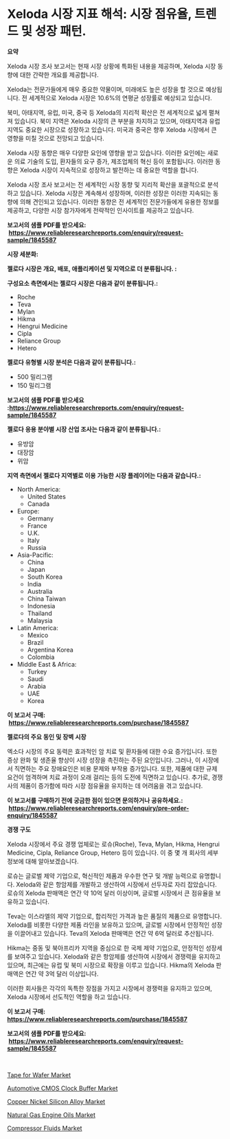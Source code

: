 <p><h1>Xeloda 시장 지표 해석: 시장 점유율, 트렌드 및 성장 패턴.</h1></p><p><strong>요약</strong></p>
<p><p>Xeloda 시장 조사 보고서는 현재 시장 상황에 특화된 내용을 제공하며, Xeloda 시장 동향에 대한 간략한 개요를 제공합니다. </p><p>Xeloda는 전문가들에게 매우 중요한 약물이며, 미래에도 높은 성장을 할 것으로 예상됩니다. 전 세계적으로 Xeloda 시장은 10.6%의 연평균 성장률로 예상되고 있습니다. </p><p>북미, 아태지역, 유럽, 미국, 중국 등 Xeloda의 지리적 확산은 전 세계적으로 넓게 펼쳐져 있습니다. 북미 지역은 Xeloda 시장의 큰 부분을 차지하고 있으며, 아태지역과 유럽 지역도 중요한 시장으로 성장하고 있습니다. 미국과 중국은 향후 Xeloda 시장에서 큰 영향을 미칠 것으로 전망되고 있습니다.</p><p>Xeloda 시장 동향은 매우 다양한 요인에 영향을 받고 있습니다. 이러한 요인에는 새로운 의료 기술의 도입, 환자들의 요구 증가, 제조업체의 혁신 등이 포함됩니다. 이러한 동향은 Xeloda 시장이 지속적으로 성장하고 발전하는 데 중요한 역할을 합니다.</p><p>Xeloda 시장 조사 보고서는 전 세계적인 시장 동향 및 지리적 확산을 포괄적으로 분석하고 있습니다. Xeloda 시장은 계속해서 성장하며, 이러한 성장은 이러한 지속되는 동향에 의해 견인되고 있습니다. 이러한 동향은 전 세계적인 전문가들에게 유용한 정보를 제공하고, 다양한 시장 참가자에게 전략적인 인사이트를 제공하고 있습니다.</p></p>
<p><strong>보고서의 샘플 PDF를 받으세요: &nbsp;<a href="https://www.reliableresearchreports.com/enquiry/request-sample/1845587">https://www.reliableresearchreports.com/enquiry/request-sample/1845587</a></strong></p>
<p><strong>시장 세분화:</strong></p>
<p><strong> 젤로다 시장은 개요, 배포, 애플리케이션 및 지역으로 더 분류됩니다. :</strong></p>
<p><strong>구성요소 측면에서는 젤로다 시장은 다음과 같이 분류됩니다.:</strong></p>
<p><ul><li>Roche</li><li>Teva</li><li>Mylan</li><li>Hikma</li><li>Hengrui Medicine</li><li>Cipla</li><li>Reliance Group</li><li>Hetero</li></ul></p>
<p><strong> 젤로다 유형별 시장 분석은 다음과 같이 분류됩니다.:</strong></p>
<p><ul><li>500 밀리그램</li><li>150 밀리그램</li></ul></p>
<p><strong>보고서의 샘플 PDF를 받으세요 :<a href="https://www.reliableresearchreports.com/enquiry/request-sample/1845587">https://www.reliableresearchreports.com/enquiry/request-sample/1845587</a></strong></p>
<p><strong> 젤로다 응용 분야별 시장 산업 조사는 다음과 같이 분류됩니다.:</strong></p>
<p><ul><li>유방암</li><li>대장암</li><li>위암</li></ul></p>
<p><strong>지역 측면에서 젤로다 지역별로 이용 가능한 시장 플레이어는 다음과 같습니다.:</strong></p>
<p><ul>
    <li>
        North America:
        <ul>
            <li>United States</li>
            <li>Canada</li>
        </ul>
    </li>
    <li>
        Europe:
        <ul>
            <li>Germany</li>
            <li>France</li>
            <li>U.K.</li>
            <li>Italy</li>
            <li>Russia</li>
        </ul>
    </li>
    <li>
        Asia-Pacific:
        <ul>
            <li>China</li>
            <li>Japan</li>
            <li>South Korea</li>
            <li>India</li>
            <li>Australia</li>
            <li>China Taiwan</li>
            <li>Indonesia</li>
            <li>Thailand</li>
            <li>Malaysia</li>
        </ul>
    </li>
    <li>
        Latin America:
        <ul>
            <li>Mexico</li>
            <li>Brazil</li>
            <li>Argentina Korea</li>
            <li>Colombia</li>
        </ul>
    </li>
    <li>
        Middle East & Africa:
        <ul>
            <li>Turkey</li>
            <li>Saudi</li>
            <li>Arabia</li>
            <li>UAE</li>
            <li>Korea</li>
        </ul>
    </li>
    </ul></p>
<p><strong>이 보고서 구매: &nbsp;<a href="https://www.reliableresearchreports.com/purchase/1845587">https://www.reliableresearchreports.com/purchase/1845587</a></strong></p>
<p><strong>젤로다의 주요 동인 및 장벽 시장</strong></p>
<p><p>엑소다 시장의 주요 동력은 효과적인 암 치료 및 환자들에 대한 수요 증가입니다. 또한 증상 완화 및 생존율 향상이 시장 성장을 촉진하는 주된 요인입니다. 그러나, 이 시장에서 직면하는 주요 장애요인은 비용 문제와 부작용 증가입니다. 또한, 제품에 대한 규제 요건이 엄격하며 치료 과정이 오래 걸리는 등의 도전에 직면하고 있습니다. 추가로, 경쟁사의 제품이 증가함에 따라 시장 점유율을 유지하는 데 어려움을 겪고 있습니다.</p></p>
<p><strong>이 보고서를 구매하기 전에 궁금한 점이 있으면 문의하거나 공유하세요.: &nbsp;<a href="https://www.reliableresearchreports.com/enquiry/pre-order-enquiry/1845587">https://www.reliableresearchreports.com/enquiry/pre-order-enquiry/1845587</a></strong></p>
<p><strong>경쟁 구도</strong></p>
<p><p>Xeloda 시장에서 주요 경쟁 업체로는 로슈(Roche), Teva, Mylan, Hikma, Hengrui Medicine, Cipla, Reliance Group, Hetero 등이 있습니다. 이 중 몇 개 회사의 세부 정보에 대해 알아보겠습니다.</p><p>로슈는 글로벌 제약 기업으로, 혁신적인 제품과 우수한 연구 및 개발 능력으로 유명합니다. Xeloda와 같은 항암제를 개발하고 생산하여 시장에서 선두자로 자리 잡았습니다. 로슈의 Xeloda 판매액은 연간 약 10억 달러 이상이며, 글로벌 시장에서 큰 점유율을 보유하고 있습니다.</p><p>Teva는 이스라엘의 제약 기업으로, 합리적인 가격과 높은 품질의 제품으로 유명합니다. Xeloda를 비롯한 다양한 제품 라인을 보유하고 있으며, 글로벌 시장에서 안정적인 성장을 이끌어내고 있습니다. Teva의 Xeloda 판매액은 연간 약 6억 달러로 추산됩니다.</p><p>Hikma는 중동 및 북아프리카 지역을 중심으로 한 국제 제약 기업으로, 안정적인 성장세를 보여주고 있습니다. Xeloda와 같은 항암제를 생산하여 시장에서 경쟁력을 유지하고 있으며, 최근에는 유럽 및 북미 시장으로 확장을 이루고 있습니다. Hikma의 Xeloda 판매액은 연간 약 3억 달러 이상입니다.</p><p>이러한 회사들은 각각의 독특한 장점을 가지고 시장에서 경쟁력을 유지하고 있으며, Xeloda 시장에서 선도적인 역할을 하고 있습니다.</p></p>
<p><strong>이 보고서 구매: &nbsp; <a href="https://www.reliableresearchreports.com/purchase/1845587">https://www.reliableresearchreports.com/purchase/1845587</a></strong></p>
<p><strong>보고서의 샘플 PDF를 받으세요: &nbsp;<a href="https://www.reliableresearchreports.com/enquiry/request-sample/1845587">https://www.reliableresearchreports.com/enquiry/request-sample/1845587</a></strong><strong></strong></p>
<p>&nbsp;</p>
<p><p><a href="https://cat-emmental-94b.notion.site/Tape-for-Wafer-Market-Size-and-Growth-Market-Segmentation-Regional-and-Country-Breakdowns-and-Mar-2f07f2d562124d8b8e4df4fef2f2937d">Tape for Wafer Market</a></p><p><a href="https://view.publitas.com/reportprime-1/insights-into-automotive-cmos-clock-buffer-market-size-analysing-market-share-trends-and-growth-from-2023-to-2030/">Automotive CMOS Clock Buffer Market</a></p><p><a href="https://silk-columnist-571.notion.site/Copper-Nickel-Silicon-Alloy-Market-Size-Furnishes-Valuable-Information-Encompassing-Market-Share-Ma-aabdc98e5d2b4ff3bdef67f549a930a6">Copper Nickel Silicon Alloy Market</a></p><p><a href="https://github.com/sofayahoo2023/Market-Research-Report-List-3/blob/main/natural-gas-engine-oils-market.md">Natural Gas Engine Oils Market</a></p><p><a href="https://github.com/joannesouthgate/Market-Research-Report-List-2/blob/main/compressor-fluids-market.md">Compressor Fluids Market</a></p></p>